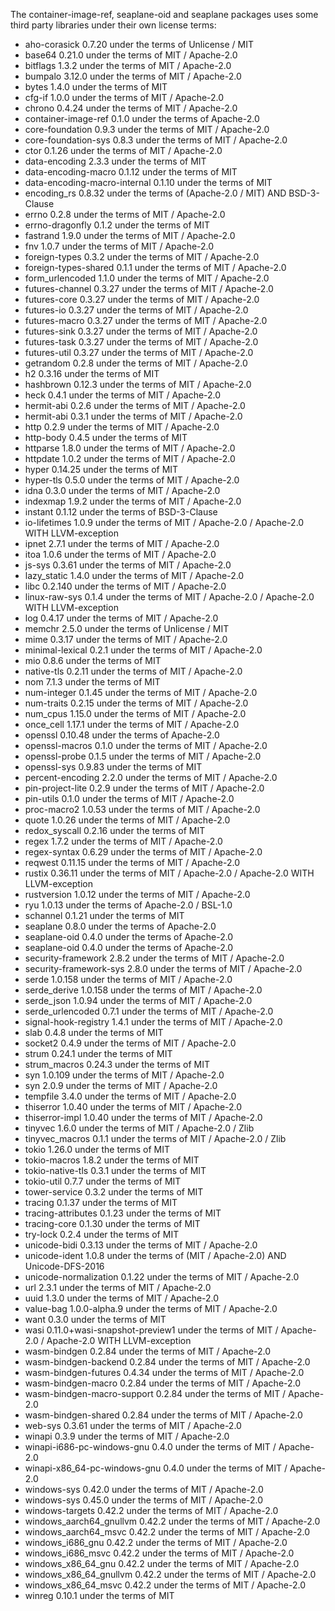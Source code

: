 The container-image-ref, seaplane-oid and seaplane packages uses some third party libraries under their own license terms:

 * aho-corasick 0.7.20 under the terms of Unlicense / MIT
 * base64 0.21.0 under the terms of MIT / Apache-2.0
 * bitflags 1.3.2 under the terms of MIT / Apache-2.0
 * bumpalo 3.12.0 under the terms of MIT / Apache-2.0
 * bytes 1.4.0 under the terms of MIT
 * cfg-if 1.0.0 under the terms of MIT / Apache-2.0
 * chrono 0.4.24 under the terms of MIT / Apache-2.0
 * container-image-ref 0.1.0 under the terms of Apache-2.0
 * core-foundation 0.9.3 under the terms of MIT / Apache-2.0
 * core-foundation-sys 0.8.3 under the terms of MIT / Apache-2.0
 * ctor 0.1.26 under the terms of MIT / Apache-2.0
 * data-encoding 2.3.3 under the terms of MIT
 * data-encoding-macro 0.1.12 under the terms of MIT
 * data-encoding-macro-internal 0.1.10 under the terms of MIT
 * encoding_rs 0.8.32 under the terms of (Apache-2.0 / MIT) AND BSD-3-Clause
 * errno 0.2.8 under the terms of MIT / Apache-2.0
 * errno-dragonfly 0.1.2 under the terms of MIT
 * fastrand 1.9.0 under the terms of MIT / Apache-2.0
 * fnv 1.0.7 under the terms of MIT / Apache-2.0
 * foreign-types 0.3.2 under the terms of MIT / Apache-2.0
 * foreign-types-shared 0.1.1 under the terms of MIT / Apache-2.0
 * form_urlencoded 1.1.0 under the terms of MIT / Apache-2.0
 * futures-channel 0.3.27 under the terms of MIT / Apache-2.0
 * futures-core 0.3.27 under the terms of MIT / Apache-2.0
 * futures-io 0.3.27 under the terms of MIT / Apache-2.0
 * futures-macro 0.3.27 under the terms of MIT / Apache-2.0
 * futures-sink 0.3.27 under the terms of MIT / Apache-2.0
 * futures-task 0.3.27 under the terms of MIT / Apache-2.0
 * futures-util 0.3.27 under the terms of MIT / Apache-2.0
 * getrandom 0.2.8 under the terms of MIT / Apache-2.0
 * h2 0.3.16 under the terms of MIT
 * hashbrown 0.12.3 under the terms of MIT / Apache-2.0
 * heck 0.4.1 under the terms of MIT / Apache-2.0
 * hermit-abi 0.2.6 under the terms of MIT / Apache-2.0
 * hermit-abi 0.3.1 under the terms of MIT / Apache-2.0
 * http 0.2.9 under the terms of MIT / Apache-2.0
 * http-body 0.4.5 under the terms of MIT
 * httparse 1.8.0 under the terms of MIT / Apache-2.0
 * httpdate 1.0.2 under the terms of MIT / Apache-2.0
 * hyper 0.14.25 under the terms of MIT
 * hyper-tls 0.5.0 under the terms of MIT / Apache-2.0
 * idna 0.3.0 under the terms of MIT / Apache-2.0
 * indexmap 1.9.2 under the terms of MIT / Apache-2.0
 * instant 0.1.12 under the terms of BSD-3-Clause
 * io-lifetimes 1.0.9 under the terms of MIT / Apache-2.0 / Apache-2.0 WITH LLVM-exception
 * ipnet 2.7.1 under the terms of MIT / Apache-2.0
 * itoa 1.0.6 under the terms of MIT / Apache-2.0
 * js-sys 0.3.61 under the terms of MIT / Apache-2.0
 * lazy_static 1.4.0 under the terms of MIT / Apache-2.0
 * libc 0.2.140 under the terms of MIT / Apache-2.0
 * linux-raw-sys 0.1.4 under the terms of MIT / Apache-2.0 / Apache-2.0 WITH LLVM-exception
 * log 0.4.17 under the terms of MIT / Apache-2.0
 * memchr 2.5.0 under the terms of Unlicense / MIT
 * mime 0.3.17 under the terms of MIT / Apache-2.0
 * minimal-lexical 0.2.1 under the terms of MIT / Apache-2.0
 * mio 0.8.6 under the terms of MIT
 * native-tls 0.2.11 under the terms of MIT / Apache-2.0
 * nom 7.1.3 under the terms of MIT
 * num-integer 0.1.45 under the terms of MIT / Apache-2.0
 * num-traits 0.2.15 under the terms of MIT / Apache-2.0
 * num_cpus 1.15.0 under the terms of MIT / Apache-2.0
 * once_cell 1.17.1 under the terms of MIT / Apache-2.0
 * openssl 0.10.48 under the terms of Apache-2.0
 * openssl-macros 0.1.0 under the terms of MIT / Apache-2.0
 * openssl-probe 0.1.5 under the terms of MIT / Apache-2.0
 * openssl-sys 0.9.83 under the terms of MIT
 * percent-encoding 2.2.0 under the terms of MIT / Apache-2.0
 * pin-project-lite 0.2.9 under the terms of MIT / Apache-2.0
 * pin-utils 0.1.0 under the terms of MIT / Apache-2.0
 * proc-macro2 1.0.53 under the terms of MIT / Apache-2.0
 * quote 1.0.26 under the terms of MIT / Apache-2.0
 * redox_syscall 0.2.16 under the terms of MIT
 * regex 1.7.2 under the terms of MIT / Apache-2.0
 * regex-syntax 0.6.29 under the terms of MIT / Apache-2.0
 * reqwest 0.11.15 under the terms of MIT / Apache-2.0
 * rustix 0.36.11 under the terms of MIT / Apache-2.0 / Apache-2.0 WITH LLVM-exception
 * rustversion 1.0.12 under the terms of MIT / Apache-2.0
 * ryu 1.0.13 under the terms of Apache-2.0 / BSL-1.0
 * schannel 0.1.21 under the terms of MIT
 * seaplane 0.8.0 under the terms of Apache-2.0
 * seaplane-oid 0.4.0 under the terms of Apache-2.0
 * seaplane-oid 0.4.0 under the terms of Apache-2.0
 * security-framework 2.8.2 under the terms of MIT / Apache-2.0
 * security-framework-sys 2.8.0 under the terms of MIT / Apache-2.0
 * serde 1.0.158 under the terms of MIT / Apache-2.0
 * serde_derive 1.0.158 under the terms of MIT / Apache-2.0
 * serde_json 1.0.94 under the terms of MIT / Apache-2.0
 * serde_urlencoded 0.7.1 under the terms of MIT / Apache-2.0
 * signal-hook-registry 1.4.1 under the terms of MIT / Apache-2.0
 * slab 0.4.8 under the terms of MIT
 * socket2 0.4.9 under the terms of MIT / Apache-2.0
 * strum 0.24.1 under the terms of MIT
 * strum_macros 0.24.3 under the terms of MIT
 * syn 1.0.109 under the terms of MIT / Apache-2.0
 * syn 2.0.9 under the terms of MIT / Apache-2.0
 * tempfile 3.4.0 under the terms of MIT / Apache-2.0
 * thiserror 1.0.40 under the terms of MIT / Apache-2.0
 * thiserror-impl 1.0.40 under the terms of MIT / Apache-2.0
 * tinyvec 1.6.0 under the terms of MIT / Apache-2.0 / Zlib
 * tinyvec_macros 0.1.1 under the terms of MIT / Apache-2.0 / Zlib
 * tokio 1.26.0 under the terms of MIT
 * tokio-macros 1.8.2 under the terms of MIT
 * tokio-native-tls 0.3.1 under the terms of MIT
 * tokio-util 0.7.7 under the terms of MIT
 * tower-service 0.3.2 under the terms of MIT
 * tracing 0.1.37 under the terms of MIT
 * tracing-attributes 0.1.23 under the terms of MIT
 * tracing-core 0.1.30 under the terms of MIT
 * try-lock 0.2.4 under the terms of MIT
 * unicode-bidi 0.3.13 under the terms of MIT / Apache-2.0
 * unicode-ident 1.0.8 under the terms of (MIT / Apache-2.0) AND Unicode-DFS-2016
 * unicode-normalization 0.1.22 under the terms of MIT / Apache-2.0
 * url 2.3.1 under the terms of MIT / Apache-2.0
 * uuid 1.3.0 under the terms of MIT / Apache-2.0
 * value-bag 1.0.0-alpha.9 under the terms of MIT / Apache-2.0
 * want 0.3.0 under the terms of MIT
 * wasi 0.11.0+wasi-snapshot-preview1 under the terms of MIT / Apache-2.0 / Apache-2.0 WITH LLVM-exception
 * wasm-bindgen 0.2.84 under the terms of MIT / Apache-2.0
 * wasm-bindgen-backend 0.2.84 under the terms of MIT / Apache-2.0
 * wasm-bindgen-futures 0.4.34 under the terms of MIT / Apache-2.0
 * wasm-bindgen-macro 0.2.84 under the terms of MIT / Apache-2.0
 * wasm-bindgen-macro-support 0.2.84 under the terms of MIT / Apache-2.0
 * wasm-bindgen-shared 0.2.84 under the terms of MIT / Apache-2.0
 * web-sys 0.3.61 under the terms of MIT / Apache-2.0
 * winapi 0.3.9 under the terms of MIT / Apache-2.0
 * winapi-i686-pc-windows-gnu 0.4.0 under the terms of MIT / Apache-2.0
 * winapi-x86_64-pc-windows-gnu 0.4.0 under the terms of MIT / Apache-2.0
 * windows-sys 0.42.0 under the terms of MIT / Apache-2.0
 * windows-sys 0.45.0 under the terms of MIT / Apache-2.0
 * windows-targets 0.42.2 under the terms of MIT / Apache-2.0
 * windows_aarch64_gnullvm 0.42.2 under the terms of MIT / Apache-2.0
 * windows_aarch64_msvc 0.42.2 under the terms of MIT / Apache-2.0
 * windows_i686_gnu 0.42.2 under the terms of MIT / Apache-2.0
 * windows_i686_msvc 0.42.2 under the terms of MIT / Apache-2.0
 * windows_x86_64_gnu 0.42.2 under the terms of MIT / Apache-2.0
 * windows_x86_64_gnullvm 0.42.2 under the terms of MIT / Apache-2.0
 * windows_x86_64_msvc 0.42.2 under the terms of MIT / Apache-2.0
 * winreg 0.10.1 under the terms of MIT
